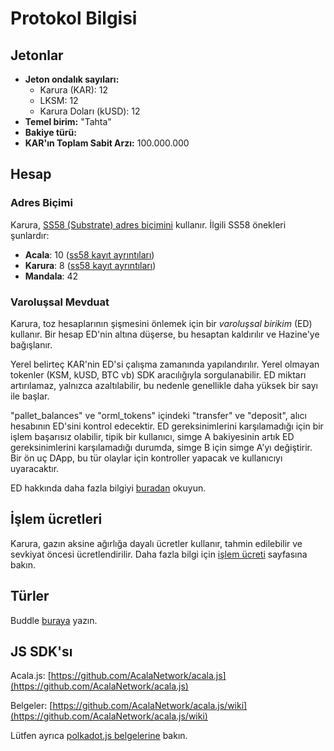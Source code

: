 # Protokol Bilgisi

## Jetonlar

* **Jeton ondalık sayıları:**
  * Karura \(KAR\): 12
  * LKSM: 12
  * Karura Doları \(kUSD\): 12
* **Temel birim:** "Tahta"
* **Bakiye türü:**
* **KAR'ın Toplam Sabit Arzı:** 100.000.000

## Hesap

### Adres Biçimi

Karura, [SS58 \(Substrate\) adres biçimini](https://github.com/paritytech/substrate/wiki/External-Address-Format-%28SS58%29) kullanır. İlgili SS58 önekleri şunlardır:

* **Acala**: 10 \([ss58 kayıt ayrıntıları](https://github.com/paritytech/substrate/blob/df4a58833a650cf37fc97764bf6c9314435e3cb2/ss58-registry.json#L103-L111)\)
* **Karura**: 8 \([ss58 kayıt ayrıntıları](https://github.com/paritytech/substrate/blob/df4a58833a650cf37fc97764bf6c9314435e3cb2/ss58-registry.json#L85-L92)\)
* **Mandala**: 42

### Varoluşsal Mevduat

Karura, toz hesaplarının şişmesini önlemek için bir _varoluşsal birikim_ \(ED\) kullanır. Bir hesap ED'nin altına düşerse, bu hesaptan kaldırılır ve Hazine'ye bağışlanır.

Yerel belirteç KAR'nin ED'si çalışma zamanında yapılandırılır. Yerel olmayan tokenler \(KSM, kUSD, BTC vb\) SDK aracılığıyla sorgulanabilir. ED miktarı artırılamaz, yalnızca azaltılabilir, bu nedenle genellikle daha yüksek bir sayı ile başlar.

"pallet_balances" ve "orml_tokens" içindeki "transfer" ve "deposit", alıcı hesabının ED'sini kontrol edecektir. ED gereksinimlerini karşılamadığı için bir işlem başarısız olabilir, tipik bir kullanıcı, simge A bakiyesinin artık ED gereksinimlerini karşılamadığı durumda, simge B için simge A'yı değiştirir. Bir ön uç DApp, bu tür olaylar için kontroller yapacak ve kullanıcıyı uyaracaktır.

ED hakkında daha fazla bilgiyi [buradan](https://github.com/AcalaNetwork/Acala/wiki/A.-Existential-Deposit) okuyun.

## İşlem ücretleri

Karura, gazın aksine ağırlığa dayalı ücretler kullanır, tahmin edilebilir ve sevkiyat öncesi ücretlendirilir. Daha fazla bilgi için [işlem ücreti](https://wiki.acala.network/karura/transaction-fees) sayfasına bakın.

## Türler

Buddle [buraya](https://unpkg.com/browse/@acala-network/type-definitions@0.7.4-19/json/typesBundle.json) yazın.

## JS SDK'sı

Acala.js: [https://github.com/AcalaNetwork/acala.js](https://github.com/AcalaNetwork/acala.js)

Belgeler: [https://github.com/AcalaNetwork/acala.js/wiki](https://github.com/AcalaNetwork/acala.js/wiki)

Lütfen ayrıca [polkadot.js belgelerine](https://polkadot.js.org/docs/api/) bakın.
